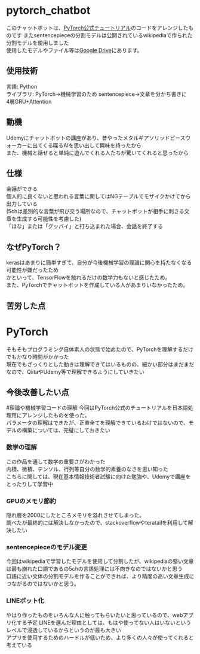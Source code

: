 # pytorch_chatbot
このチャットボットは、[PyTorch公式チュートリアル](https://pytorch.org/tutorials/beginner/chatbot_tutorial.html)のコードをアレンジしたものです
またsentencepieceの分割モデルは公開されているwikipediaで作られた分割モデルを使用しました  
使用したモデルやファイル等は[Google Drive](https://drive.google.com/open?id=1CdtsymN0gGCXCfuWigeRejypu444_3Wi)にあります。

## 使用技術
言語: Python  
ライブラリ: PyTorch→機械学習のため sentencepiece→文章を分かち書きに  
4層GRU+Attention

## 動機
Udemyにチャットボットの講座があり、昔やったメタルギアソリッドピースウォーカーに出てくる喋るAIを思い出して興味を持ったから  
また、機械と話せると単純に遊んでくれる人たちが驚いてくれると思ったから

## 仕様
会話ができる  
個人的に良くないと思われる言葉に関してはNGテーブルでモザイクかけてから出力している  
(5chは差別的な言葉が飛び交う場所なので、チャットボットが相手に刺さる文章を生成する可能性を考慮した)  
「ほな」または「グッバイ」と打ち込まれた場合、会話を終了する

## なぜPyTorch？
kerasはあまりに簡単すぎて、自分が今後機械学習の理論に関心を持たなくなる可能性が嫌だったため  
かといって、TensorFlowを触れるだけの数学力もないと感じたため。  
また、PyTorchでチャットボットを作成している人があまりいなかったため。

## 苦労した点
# PyTorch
そもそもプログラミング自体素人の状態で始めたので、PyTorchを理解するだけでもかなり時間がかかった  
現在でもざっくりとした動きは理解できてはいるものの、細かい部分はまだまだなので、QiitaやUdemy等で理解できるようにしていきたい

## 今後改善したい点
#理論や機械学習コードの理解
今回はPyTorch公式のチュートリアルを日本語処理用にアレンジしたものを使った。  
パラメータの理解はできたが、正直全てを理解できているわけではないので、モデルの構築については、完璧にしておきたい  

###  数学の理解
この作品を通して数学の重要さがわかった  
内積、微積、テンソル、行列等自分の数学的素養のなさを思い知った  
こちらに関しては、現在基本情報技術者試験に向けた勉強や、Udemyで講座をとったりして学習中

### GPUのメモリ節約
隠れ層を2000にしたところメモリを溢れさせてしまった。  
調べたが最終的には解決しなかったので、stackoverflowやteratailを利用して解決したい

### sentencepieceのモデル変更
今回はwikipediaで学習したモデルを使用して分割したが、wikipediaの堅い文章は最も崩れた口語であるの5chの言語処理には不向きなのではないかと思う  
口語に近い文体の分割モデルを作ることができれば、より精度の高い文章生成につながるのではないかと思う。

### LINEボット化
やはり作ったものをいろんな人に触ってもらいたいと思っているので、webアプリ化する予定
LINEを選んだ理由としては、もはや使ってない人はいないというレベルで浸透しているからというのが最も大きい  
アプリを使用するためのハードルが低いため、より多くの人々が使ってくれると考えている
